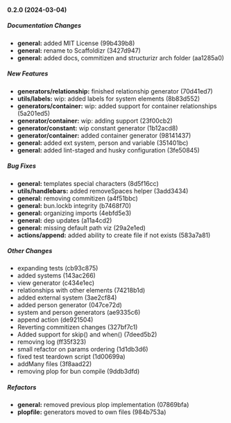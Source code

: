 #### 0.2.0 (2024-03-04)

##### Documentation Changes

* **general:** added MIT License (99b439b8)
* **general:** rename to Scaffoldizr (3427d947)
* **general:** added docs, commitizen and structurizr arch folder (aa1285a0)

##### New Features

* **generators/relationship:**  finished relationship generator (70d41ed7)
* **utils/labels:**  wip: added labels for system elements (8b83d552)
* **generators/container:**  wip: added support for container relationships (5a201ed5)
* **generator/container:**  wip: adding support (23f00cb2)
* **generator/constant:** wip constant generator (1b12acd8)
* **generator/container:** added container generator (98141437)
* **general:** added ext system, person and variable (351401bc)
* **general:**  added lint-staged and husky configuration (3fe50845)

##### Bug Fixes

* **general:** templates special characters (8d5f16cc)
* **utils/handlebars:** added removeSpaces helper (3add3434)
* **general:** removing commitizen (a4f51bbc)
* **general:** bun.lockb integrity (b7468f70)
* **general:** organizing imports (4ebfd5e3)
* **general:** dep updates (a11a4cd2)
* **general:**  missing default path viz (29a2e1ed)
* **actions/append:**  added ability to create file if not exists (583a7a81)

##### Other Changes

*  expanding tests (cb93c875)
*  added systems (143ac266)
*  view generator (c434e1ec)
*  relationships with other elements (74218b1d)
*  added external system (3ae2cf84)
*  added person generator (047ce72d)
*  system and person generators (ae9335c6)
*  append action (de921504)
*  Reverting commitizen changes (327bf7c1)
*  Added support for skip() and when() (7deed5b2)
*  removing log (ff35f323)
*  small refactor on params ordering (1d1db3d6)
*  fixed test teardown script (1d00699a)
*  addMany files (3f8aad22)
*  removing plop for bun compile (9ddb3dfd)

##### Refactors

* **general:** removed previous plop implementation (07869bfa)
* **plopfile:**  generators moved to own files (984b753a)
